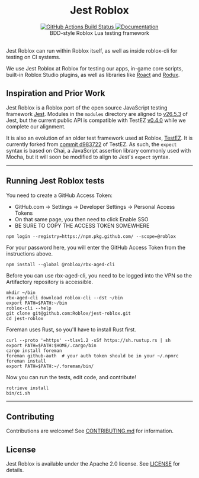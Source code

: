 <h1 align="center">Jest Roblox</h1>
<div align="center">
	<a href="https://github.com/Roblox/jest-roblox/actions?query=workflow%3ACI">
		<img src="https://github.com/Roblox/jest-roblox/workflows/CI/badge.svg" alt="GitHub Actions Build Status" />
	</a>
	<a href="https://roblox.github.io/testez">
			<img src="https://img.shields.io/badge/docs-website-green.svg" alt="Documentation" />
	</a>
</div>

<div align="center">
	BDD-style Roblox Lua testing framework
</div>

<div>&nbsp;</div>

Jest Roblox can run within Roblox itself, as well as inside roblox-cli for testing on CI systems.

We use Jest Roblox at Roblox for testing our apps, in-game core scripts, built-in Roblox Studio plugins, as well as libraries like [Roact](https://github.com/Roblox/roact) and [Rodux](https://github.com/Roblox/rodux).

## Inspiration and Prior Work
Jest Roblox is a Roblox port of the open source JavaScript testing framework [Jest](https://github.com/facebook/jest). Modules in the `modules` directory are  aligned to [v26.5.3](https://github.com/facebook/jest/tree/v26.5.3) of Jest, but the current public API is compatible with TestEZ [v0.4.0](https://github.com/Roblox/testez/tree/v0.4.0) while we complete our alignment.

It is also an evolution of an older test framework used at Roblox, [TestEZ](https://github.com/Roblox/TestEZ). It is currently forked from [commit d983722](https://github.com/Roblox/testez/tree/d983722fb085141db3a7e80a37b30b03a69e6e55) of TestEZ. As such, the `expect` syntax is based on Chai, a JavaScript assertion library commonly used with Mocha, but it will soon be modified to align to Jest's `expect` syntax.

---

## Running Jest Roblox tests
You need to create a GitHub Access Token:
* GitHub.com -> Settings -> Developer Settings -> Personal Access Tokens
* On that same page, you then need to click Enable SSO
* BE SURE TO COPY THE ACCESS TOKEN SOMEWHERE 

```
npm login --registry=https://npm.pkg.github.com/ --scope=@roblox
```
For your password here, you will enter the GitHub Access Token from the instructions above.

```
npm install --global @roblox/rbx-aged-cli
```

Before you can use rbx-aged-cli, you need to be logged into the VPN so the Artifactory repository is accessible.

```
mkdir ~/bin
rbx-aged-cli download roblox-cli --dst ~/bin
export PATH=$PATH:~/bin
roblox-cli --help
git clone git@github.com:Roblox/jest-roblox.git
cd jest-roblox
```

Foreman uses Rust, so you'll have to install Rust first.

```
curl --proto '=https' --tlsv1.2 -sSf https://sh.rustup.rs | sh
export PATH=$PATH:$HOME/.cargo/bin
cargo install foreman
foreman github-auth  # your auth token should be in your ~/.npmrc
foreman install
export PATH=$PATH:~/.foreman/bin/
```

Now you can run the tests, edit code, and contribute!

```
rotrieve install
bin/ci.sh
```

---

## Contributing
Contributions are welcome! See [CONTRIBUTING.md](CONTRIBUTING.md) for information.

## License
Jest Roblox is available under the Apache 2.0 license. See [LICENSE](LICENSE) for details.
